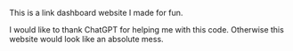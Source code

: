This is a link dashboard website I made for fun.

I would like to thank ChatGPT for helping me with this code. Otherwise this website would look like an absolute mess.
